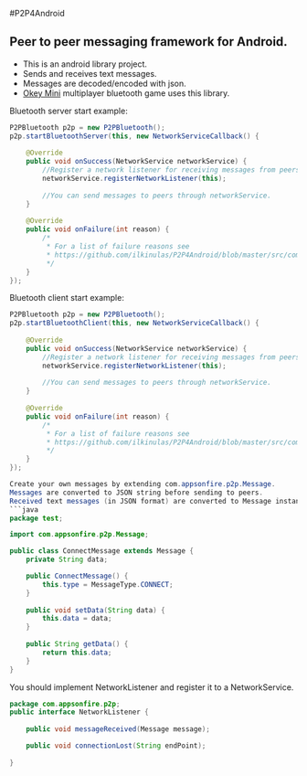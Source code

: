 #P2P4Android
## Peer to peer messaging framework for Android.

* This is an android library project.
* Sends and receives text messages.
* Messages are decoded/encoded with json.
* [Okey Mini](https://play.google.com/store/apps/details?id=com.appsonfire.okey) multiplayer bluetooth game uses this library.  

Bluetooth server start example:
```java
P2PBluetooth p2p = new P2PBluetooth();
p2p.startBluetoothServer(this, new NetworkServiceCallback() {
	
	@Override
	public void onSuccess(NetworkService networkService) {
		//Register a network listener for receiving messages from peers.
		networkService.registerNetworkListener(this);
		
		//You can send messages to peers through networkService.
	}
	
	@Override
	public void onFailure(int reason) {
		/*
		 * For a list of failure reasons see 
		 * https://github.com/ilkinulas/P2P4Android/blob/master/src/com/appsonfire/p2p/NetworkServiceCallback.java
		 */
	}
});
```

Bluetooth client start example:
```java
P2PBluetooth p2p = new P2PBluetooth();
p2p.startBluetoothClient(this, new NetworkServiceCallback() {
	
	@Override
	public void onSuccess(NetworkService networkService) {
		//Register a network listener for receiving messages from peers.
		networkService.registerNetworkListener(this);
		
		//You can send messages to peers through networkService.
	}
	
	@Override
	public void onFailure(int reason) {
		/*
		 * For a list of failure reasons see 
		 * https://github.com/ilkinulas/P2P4Android/blob/master/src/com/appsonfire/p2p/NetworkServiceCallback.java
		 */
	}
});

Create your own messages by extending com.appsonfire.p2p.Message. 
Messages are converted to JSON string before sending to peers.
Received text messages (in JSON format) are converted to Message instances and delivered to application via NetworkListener interface.
```java
package test;

import com.appsonfire.p2p.Message;

public class ConnectMessage extends Message {
	private String data;

	public ConnectMessage() {
		this.type = MessageType.CONNECT;
	}
	
	public void setData(String data) {
		this.data = data;
	}
	
	public String getData() {
		return this.data;
	}	
}
```

You should implement NetworkListener and register it to a NetworkService.

```java
package com.appsonfire.p2p;
public interface NetworkListener {
	
	public void messageReceived(Message message);

	public void connectionLost(String endPoint);
	
}
```
